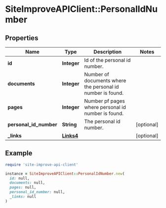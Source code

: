 # SiteImproveAPIClient::PersonalIdNumber

## Properties

| Name | Type | Description | Notes |
| ---- | ---- | ----------- | ----- |
| **id** | **Integer** | Id of the personal id number. |  |
| **documents** | **Integer** | Number of documents where the personal id number is found. |  |
| **pages** | **Integer** | Number pf pages where personal id number is found. |  |
| **personal_id_number** | **String** | The personal id number. | [optional] |
| **_links** | [**Links4**](Links4.md) |  | [optional] |

## Example

```ruby
require 'site-improve-api-client'

instance = SiteImproveAPIClient::PersonalIdNumber.new(
  id: null,
  documents: null,
  pages: null,
  personal_id_number: null,
  _links: null
)
```

